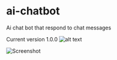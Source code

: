 # ai-chatbot
Ai chat bot that respond to chat messages



Current version 1.0.0
![alt text](https://github.com/[Rickard03]/[ai-chatbot]/blob/[master]/image.jpg?raw=true)


![Screenshot]([screenshot.png](https://th.bing.com/th/id/R.0a772c73c3db50cec732900f92b9c58d?rik=5waQ6Erz7iffMw&pid=ImgRaw&r=0)https://th.bing.com/th/id/R.0a772c73c3db50cec732900f92b9c58d?rik=5waQ6Erz7iffMw&pid=ImgRaw&r=0)
